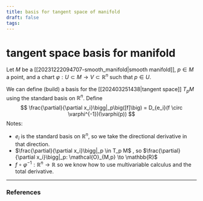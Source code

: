 ```yaml
---
title: basis for tangent space of manifold
draft: false
tags:
---
```

# tangent space basis for manifold
Let $M$ be a [[20231222094707-smooth_manifold|smooth manifold]],  $p \in M$ a point, and a chart $\varphi: U \subset M \longrightarrow V \subset \mathbb{R}^n$ such that $p \in U$. 

We can define (build) a basis for the [[202403251438|tangent space]] $T_pM$ using the standard basis on $\mathbb{R}^n$. 
Define
$$ \frac{\partial}{\partial x_i}\bigg|_p\big([f]\big) = D_{e_i}(f \circ \varphi^{-1})(\varphi(p)) $$
Notes:
- $e_i$ is the  standard basis on $\mathbb{R}^n$, so we take the directional derivative in that direction. 
- $\frac{\partial}{\partial x_i}\bigg|_p \in T_p M$  , so $\frac{\partial}{\partial x_i}\bigg|_p: \mathcal{O}_{M,p} \to \mathbb{R}$ 
- $f \circ \varphi^{-1}: \mathbb{R}^n \to \mathbb{R}$ so we know how to use multivariable calculus and the total derivative. 


---
### References
